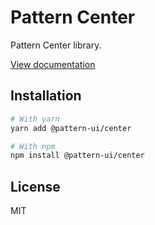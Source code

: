# Pattern Center

Pattern Center library.

[View documentation](https://pattern.icu/)

## Installation

```sh
# With yarn
yarn add @pattern-ui/center

# With npm
npm install @pattern-ui/center
```

## License

MIT
